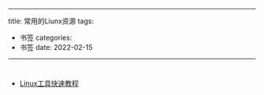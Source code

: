 
---
title: 常用的Liunx资源
tags:
  - 书签 
categories:
  - 书签 
date: 2022-02-15
---

# 
- [Linux工具快速教程](https://linuxtools-rst.readthedocs.io/zh_CN/latest/)